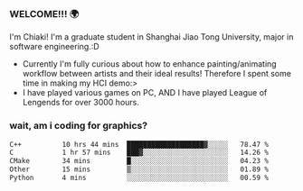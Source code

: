 ### WELCOME!!! 🌍

I'm Chiaki! I'm a graduate student in Shanghai Jiao Tong University, major in software engineering.:D

-  Currently I'm fully curious about how to enhance painting/animating workflow between artists and their ideal results! Therefore I spent some time in making my HCI demo:>
-  I have played various games on PC, AND I have played League of Lengends for over 3000 hours.


### wait, am i coding for graphics?
<!--START_SECTION:waka-->

```txt
C++          10 hrs 44 mins  ███████████████████▓░░░░░   78.47 %
C            1 hr 57 mins    ███▓░░░░░░░░░░░░░░░░░░░░░   14.26 %
CMake        34 mins         █░░░░░░░░░░░░░░░░░░░░░░░░   04.23 %
Other        15 mins         ▒░░░░░░░░░░░░░░░░░░░░░░░░   01.89 %
Python       4 mins          ░░░░░░░░░░░░░░░░░░░░░░░░░   00.59 %
```

<!--END_SECTION:waka-->

<!--
**Chiaki-meow/Chiaki-meow** is a ✨ _special_ ✨ repository because its `README.md` (this file) appears on your GitHub profile.

Here are some ideas to get you started:

- 🔭 I’m currently working on ...
- 🌱 I’m currently learning ...
- 👯 I’m looking to collaborate on ...
- 🤔 I’m looking for help with ...
- 💬 Ask me about ...
- 📫 How to reach me: ...
- 😄 Pronouns: ...
- ⚡ Fun fact: ...
-->
